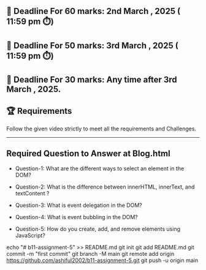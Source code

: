 ## **📅 Deadline For 60 marks**: 2nd March , 2025 ( 11:59 pm ⏱️)

## **📅 Deadline For 50 marks**: 3rd March , 2025 ( 11:59 pm ⏱️)

## **📅 Deadline For 30 marks**: Any time after 3rd March , 2025.

## 🏆 Requirements

Follow the given video strictly to meet all the requirements and Challenges.

---

## Required Question to Answer at Blog.html

- Question-1: What are the different ways to select an element in the DOM?

- Question-2: What is the difference between innerHTML, innerText, and textContent ?

- Question-3: What is event delegation in the DOM?

- Question-4: What is event bubbling in the DOM?

- Question-5: How do you create, add, and remove elements using JavaScript?

<!-- git commands -->

echo "# b11-assignment-5" >> README.md
git init
git add README.md
git commit -m "first commit"
git branch -M main
git remote add origin https://github.com/ashiful2002/b11-assignment-5.git
git push -u origin main
